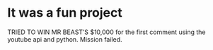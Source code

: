 # It was a fun project
TRIED TO WIN MR BEAST’S $10,000 for the first comment using the youtube api and python.
Mission failed.
